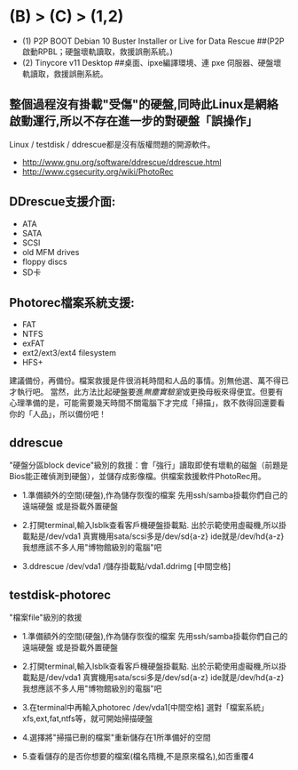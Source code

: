 # (B) > (C) > (1,2)
* (1) P2P BOOT Debian 10 Buster Installer or Live for Data Rescue  ##(P2P啟動RPBL；硬盤壞軌讀取，救援誤刪系統。)
* (2) Tinycore v11 Desktop ##桌面、ipxe編譯環境、連 pxe 伺服器、硬盤壞軌讀取，救援誤刪系統。


## 整個過程沒有掛載"受傷"的硬盤,同時此Linux是網絡啟動運行,所以不存在進一步的對硬盤「誤操作」
Linux / testdisk / ddrescue都是沒有版權問題的開源軟件。
* http://www.gnu.org/software/ddrescue/ddrescue.html
* http://www.cgsecurity.org/wiki/PhotoRec

## DDrescue支援介面:
* ATA
* SATA
* SCSI
* old MFM drives
* floppy discs
* SD卡

## Photorec檔案系統支援:
* FAT
* NTFS
* exFAT
* ext2/ext3/ext4 filesystem
* HFS+

建議備份，再備份。檔案救援是件很消耗時間和人品的事情。別無他選、萬不得已才執行吧。
當然，此方法比起硬盤要進*無塵實驗室*或更換母板來得便宜。但要有心理準備的是，可能需要幾天時間不關電腦下才完成「掃描」，救不救得回還要看你的「人品」，所以備份吧！

## ddrescue
"硬盤分區block device"級別的救援：會「強行」讀取即使有壞軌的磁盤（前題是Bios能正確偵測到硬盤），並儲存成影像檔。供檔案救援軟件PhotoRec用。


* 1.準備額外的空間(硬盤),作為儲存恢復的檔案
先用ssh/samba掛載你們自己的遠端硬盤
或是掛載外置硬盤


* 2.打開terminal,輸入lsblk查看客戶機硬盤掛載點.
出於示範使用虛礙機,所以掛載點是/dev/vda1
真實機用sata/scsi多是/dev/sd{a-z}
ide就是/dev/hd{a-z}我想應該不多人用"博物館級別的電腦"吧


* 3.ddrescue /dev/vda1 /儲存掛載點/vda1.ddrimg [中間空格]





## testdisk-photorec
"檔案file"級別的救援


* 1.準備額外的空間(硬盤),作為儲存恢復的檔案
先用ssh/samba掛載你們自己的遠端硬盤
或是掛載外置硬盤


* 2.打開terminal,輸入lsblk查看客戶機硬盤掛載點.
出於示範使用虛礙機,所以掛載點是/dev/vda1
真實機用sata/scsi多是/dev/sd{a-z}
ide就是/dev/hd{a-z}我想應該不多人用"博物館級別的電腦"吧


* 3.在terminal中再輸入photorec /dev/vda1[中間空格]
選對「檔案系統」xfs,ext,fat,ntfs等，就可開始掃描硬盤


* 4.選擇將"掃描已刪的檔案"重新儲存在1所準備好的空間


* 5.查看儲存的是否你想要的檔案(檔名隋機,不是原來檔名),如否重覆4
